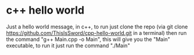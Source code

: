 # c++ hello world
Just a hello world message, in c++, to run just clone the repo (via git clone https://github.com/ThisIsSword/cpp-hello-world.git in a terminal) then run the command "g++ Main.cpp -o Main", this will give you the "Main" executable, to run it just run the command "./Main"
